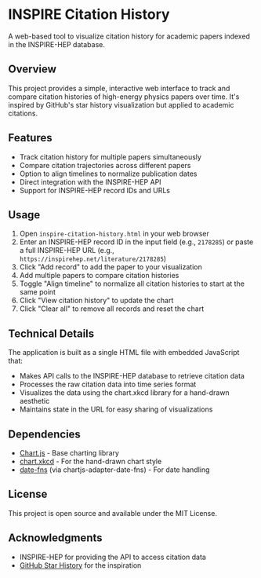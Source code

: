 # INSPIRE Citation History

A web-based tool to visualize citation history for academic papers indexed in the INSPIRE-HEP database.

## Overview

This project provides a simple, interactive web interface to track and compare citation histories of high-energy physics papers over time. It's inspired by GitHub's star history visualization but applied to academic citations.

## Features

- Track citation history for multiple papers simultaneously
- Compare citation trajectories across different papers
- Option to align timelines to normalize publication dates
- Direct integration with the INSPIRE-HEP API
- Support for INSPIRE-HEP record IDs and URLs

## Usage

1. Open `inspire-citation-history.html` in your web browser
2. Enter an INSPIRE-HEP record ID in the input field (e.g., `2178285`) or paste a full INSPIRE-HEP URL (e.g., `https://inspirehep.net/literature/2178285`)
3. Click "Add record" to add the paper to your visualization
4. Add multiple papers to compare citation histories
5. Toggle "Align timeline" to normalize all citation histories to start at the same point
6. Click "View citation history" to update the chart
7. Click "Clear all" to remove all records and reset the chart

## Technical Details

The application is built as a single HTML file with embedded JavaScript that:

- Makes API calls to the INSPIRE-HEP database to retrieve citation data
- Processes the raw citation data into time series format
- Visualizes the data using the chart.xkcd library for a hand-drawn aesthetic
- Maintains state in the URL for easy sharing of visualizations

## Dependencies

- [Chart.js](https://www.chartjs.org/) - Base charting library
- [chart.xkcd](https://github.com/timqian/chart.xkcd) - For the hand-drawn chart style
- [date-fns](https://date-fns.org/) (via chartjs-adapter-date-fns) - For date handling

## License

This project is open source and available under the MIT License.

## Acknowledgments

- INSPIRE-HEP for providing the API to access citation data
- [GitHub Star History](https://star-history.com) for the inspiration
